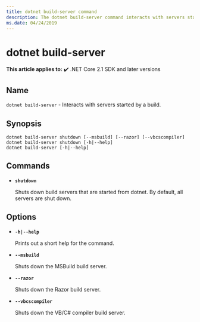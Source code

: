```yaml
---
title: dotnet build-server command
description: The dotnet build-server command interacts with servers started by a build.
ms.date: 04/24/2019
---
```

# dotnet build-server

**This article applies to:** ✔️ .NET Core 2.1 SDK and later versions

<!-- todo: uncomment when all CLI commands are reviewed
[!INCLUDE [topic-appliesto-net-core-21plus](../../../includes/topic-appliesto-net-core-21plus.md)]
-->

## Name

`dotnet build-server` - Interacts with servers started by a build.

## Synopsis

```dotnetcli
dotnet build-server shutdown [--msbuild] [--razor] [--vbcscompiler]
dotnet build-server shutdown [-h|--help]
dotnet build-server [-h|--help]
```

## Commands

- **`shutdown`**

  Shuts down build servers that are started from dotnet. By default, all servers are shut down.

## Options

- **`-h|--help`**

  Prints out a short help for the command.

- **`--msbuild`**

  Shuts down the MSBuild build server.

- **`--razor`**

  Shuts down the Razor build server.

- **`--vbcscompiler`**

  Shuts down the VB/C# compiler build server.
